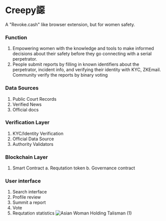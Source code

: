# Creepy䜑
A "Revoke.cash" like browser extension, but for women safety.

### Function
1. Empowering women with the knowledge and tools to make informed decisions about their safety before they go connecting with a serial perpetrator.
2. People submit reports by filling in known identifiers about the perpetrator, incident info, and verifying their identity with KYC, ZKEmail.
Community verify the reports by binary voting

### Data Sources
1. Public Court Records
2. Verified News
3. Official docs

### Verification Layer
1. KYC/Identity Verification
2. Official Data Source
3. Authority Validators

### Blockchain Layer
1. Smart Contract
   a. Requtation token
   b. Governance contract

### User interface
1. Search interface
2. Profile review
3. Summit a report
4. Vote
5. Requtation statistics
![Asian Woman Holding Talisman (1)](https://github.com/user-attachments/assets/299c0491-3d36-4c73-9fa2-c4b5c95197db)

